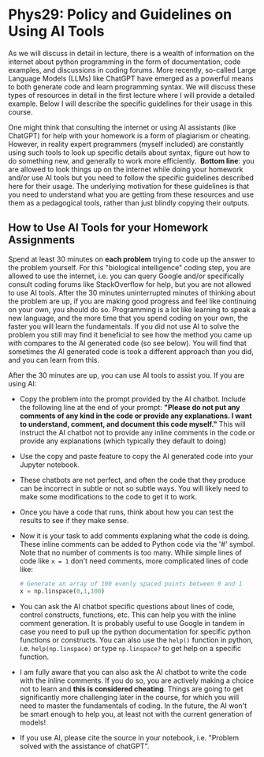 # Phys29: Policy and Guidelines on Using AI Tools

As we will discuss in detail in lecture, there is a wealth of information on the internet about python programming in the form of documentation, code examples, and discussions in coding forums. More recently, so-called Large Language Models (LLMs) like ChatGPT have emerged as a powerful means to both generate code and learn programming syntax. We will discuss these types of resources in detail in the first lecture where I will provide a detailed example. Below I will describe the specific guidelines for their usage in this course. 

One might think that consulting the internet or using AI assistants (like ChatGPT) for help with your homework is a form of plagiarism or cheating. However, in reality expert programmers (myself included) are constantly using such tools to look up specific details about syntax, figure out how to do something new, and generally to work more efficiently.  **Bottom line**: you are allowed to look things up on the internet while doing your homework and/or use AI tools but you need to follow the specific guidelines described here for their usage. The underlying motivation for these guidelines is that you need to understand what you are getting from these resources and use them as a pedagogical tools,  rather than just blindly copying their outputs. 

## How to Use AI Tools for your Homework Assignments 

Spend at least 30 minutes on **each problem** trying to code up the answer to the problem yourself. For this "biological intelligence" coding step, you are allowed to use the internet, i.e. you can query Google and/or specifically consult coding forums like StackOverflow for help, but you are not allowed to use AI tools. After the 30 minutes uninterrupted minutes of thinking about the problem are up, if you are making good progress and feel like continuing on your own, you should do so. Programming is a lot like learning to speak a new language, and the more time that you spend coding on your own, the faster you will learn the fundamentals.  If you did not use AI to solve the problem you still may find it beneficial to see how the method you came up with compares to the AI generated code (so see below). You will find that sometimes the AI generated code is took a different approach than you did, and you can learn from this.

After the 30 minutes are up, you can use AI tools to assist you. If you are using AI: 

- Copy the problem into the prompt provided by the AI chatbot. Include the following line at the end of your prompt:  **"Please do not put any comments of any kind in the code or provide any explanations. I want to understand, comment, and document this code myself."**  This will instruct the AI chatbot not to provide any inline comments in the code or provide any explanations (which typically they default to doing)
- Use the copy and paste feature to copy the AI generated code into your Jupyter notebook. 
- These chatbots are not perfect, and often the code that they produce can be incorrect in subtle or not so subtle ways. You will likely need to make some modifications to the code to get it to work.
- Once you have a code that runs, think about how you can test the results to see if they make sense. 
-  Now it is your task to add comments explaning what the code is doing. These inline comments can be added to Python code via the '#' symbol. Note that no number of comments is too many. While simple lines of code like ```x = 1``` don't need comments, more complicated lines of code like:   

    ```python
    # Generate an array of 100 evenly spaced points between 0 and 1
    x = np.linspace(0,1,100)
    ```   

-  You can ask the AI chatbot specific questions about lines of code, control constructs, functions, etc. This can help you with the inline comment generation. It is probably useful to use Google in tandem in case you need to pull up the python documentation for specific python functions or constructs. You can also use the ```help()``` function in python, i.e. ```help(np.linspace)``` or type ```np.linspace?``` to get help on a specific function.

- I am fully aware that you can also ask the AI chatbot to write the code with the inline comments. If you do so, you are actively making a choice not to learn and **this is considered cheating**.  Things are going to get significantly more challenging later in the course, for which you will need to master the fundamentals of coding. In the future, the AI won't be smart enough to help you, at least not with the current generation of models!

- If you use AI, please cite the source in your notebook, i.e. "Problem solved with the assistance of chatGPT". 

